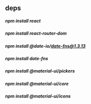 ## deps
##### npm install react
##### npm install react-router-dom
##### npm install @date-io/date-fns@1.3.13
##### npm install date-fns
##### npm install @material-ui/pickers
##### npm install @material-ui/core
##### npm install @material-ui/icons


